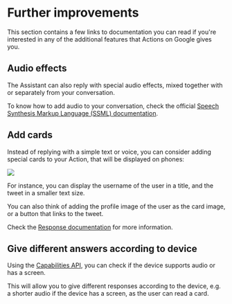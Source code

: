# Further improvements

This section contains a few links to documentation you can read if you're
interested in any of the additional features that Actions on Google gives you.

## Audio effects

The Assistant can also reply with special audio effects, mixed together with or
separately from your conversation.

To know how to add audio to your conversation, check the official
[Speech Synthesis Markup Language (SSML) documentation](https://developers.google.com/actions/reference/ssml).

## Add cards

Instead of replying with a simple text or voice, you can consider adding special
cards to your Action, that will be displayed on phones:

![](https://developers.google.com/actions/images/geeknum-card.svg)

For instance, you can display the username of the user in a title, and the tweet
in a smaller text size.

You can also think of adding the profile image of the user as the card image,
or a button that links to the tweet.

Check the [Response documentation](https://developers.google.com/actions/assistant/responses)
for more information.

## Give different answers according to device

Using the [Capabilities API](https://developers.google.com/actions/assistant/surface-capabilities),
you can check if the device supports audio or has a screen.

This will allow you to give different responses according to the device, e.g.
a shorter audio if the device has a screen, as the user can read a card.
